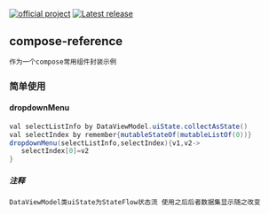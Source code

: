 [![official project](http://jb.gg/badges/official.svg)](https://confluence.jetbrains.com/display/ALL/JetBrains+on+GitHub)
[![Latest release](https://img.shields.io/github/v/release/JetBrains/compose-jb?color=brightgreen&label=latest%20release)](https://github.com/JetBrains/compose-jb/releases/latest)

## compose-reference

```css
作为一个compose常用组件封装示例
```

### 简单使用

#### dropdownMenu

```java
val selectListInfo by DataViewModel.uiState.collectAsState()
val selectIndex by remember{mutableStateOf(mutableListOf(0))}
dropdownMenu(selectListInfo,selectIndex){v1,v2->
   selectIndex[0]=v2
}
```

##### 注释

```xml
DataViewModel类uiState为StateFlow状态流 使用之后后者数据集显示随之改变
```